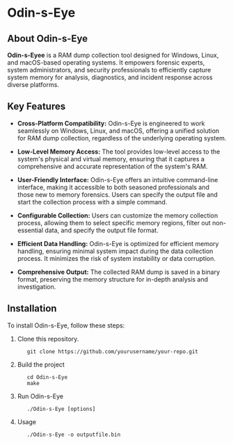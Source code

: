 # Odin-s-Eye

## About Odin-s-Eye

**Odin-s-Eyee** is a RAM dump collection tool designed for Windows, Linux, and macOS-based operating systems. It empowers forensic experts, system administrators, and security professionals to efficiently capture system memory for analysis, diagnostics, and incident response across diverse platforms.

## Key Features

- **Cross-Platform Compatibility:** Odin-s-Eye is engineered to work seamlessly on Windows, Linux, and macOS, offering a unified solution for RAM dump collection, regardless of the underlying operating system.

- **Low-Level Memory Access:** The tool provides low-level access to the system's physical and virtual memory, ensuring that it captures a comprehensive and accurate representation of the system's RAM.

- **User-Friendly Interface:** Odin-s-Eye offers an intuitive command-line interface, making it accessible to both seasoned professionals and those new to memory forensics. Users can specify the output file and start the collection process with a simple command.

- **Configurable Collection:** Users can customize the memory collection process, allowing them to select specific memory regions, filter out non-essential data, and specify the output file format.

- **Efficient Data Handling:** Odin-s-Eye is optimized for efficient memory handling, ensuring minimal system impact during the data collection process. It minimizes the risk of system instability or data corruption.

- **Comprehensive Output:** The collected RAM dump is saved in a binary format, preserving the memory structure for in-depth analysis and investigation.

## Installation

To install Odin-s-Eye, follow these steps:

1. Clone this repository.
   
   ```
      git clone https://github.com/yourusername/your-repo.git
   ```
   
2. Build the project
   ```
      cd Odin-s-Eye
      make
   ```
3. Run Odin-s-Eye
   ```
      ./Odin-s-Eye [options]
   ```
4. Usage
   ```
      ./Odin-s-Eye -o outputfile.bin
   ```
